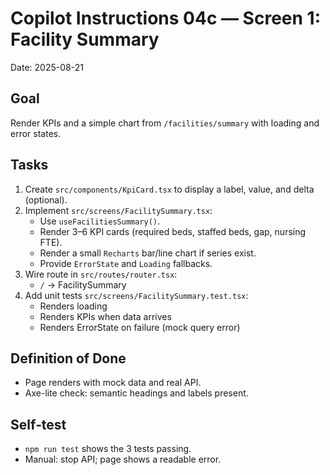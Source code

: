# Copilot Instructions 04c — Screen 1: Facility Summary
Date: 2025-08-21

## Goal
Render KPIs and a simple chart from `/facilities/summary` with loading and error states.

## Tasks
1. Create `src/components/KpiCard.tsx` to display a label, value, and delta (optional).
2. Implement `src/screens/FacilitySummary.tsx`:
   - Use `useFacilitiesSummary()`.
   - Render 3–6 KPI cards (required beds, staffed beds, gap, nursing FTE).
   - Render a small `Recharts` bar/line chart if series exist.
   - Provide `ErrorState` and `Loading` fallbacks.
3. Wire route in `src/routes/router.tsx`:
   - `/` → FacilitySummary
4. Add unit tests `src/screens/FacilitySummary.test.tsx`:
   - Renders loading
   - Renders KPIs when data arrives
   - Renders ErrorState on failure (mock query error)

## Definition of Done
- Page renders with mock data and real API.
- Axe-lite check: semantic headings and labels present.

## Self‑test
- `npm run test` shows the 3 tests passing.
- Manual: stop API; page shows a readable error.
